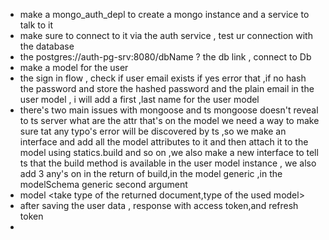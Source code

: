 - make a mongo_auth_depl to create a mongo instance and a service to talk to it
- make sure to connect to it via the auth service , test ur connection with the database
- the postgres://auth-pg-srv:8080/dbName ? the db link , connect to Db
- make a model for the user
- the sign in flow , check if user email exists if yes error that ,if no hash the password and store the hashed password and the plain email in the user model , i will add a first ,last name for the user model
- there's two main issues with mongoose and ts mongoose doesn't reveal to ts server what are the attr that's on the model we need a way to make sure tat any typo's error will be discovered by ts ,so we make an interface and add all the model attributes to it and then attach it to the model using statics.build and so on ,we also make a new interface to tell ts that the build method is available in the user model instance , we also add 3 any's on in the return of build,in the model generic ,in the modelSchema generic second argument
- model <take type of the returned document,type of the used model>
- after saving the user data , response with access token,and refresh token
-
